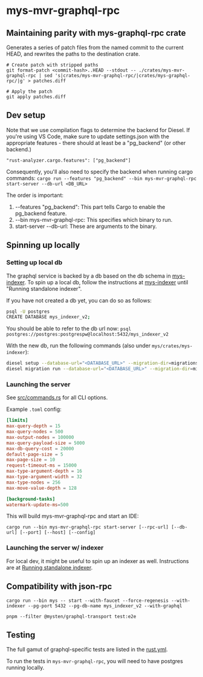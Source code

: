 # mys-mvr-graphql-rpc

## Maintaining parity with mys-graphql-rpc crate
Generates a series of patch files from the named commit to the current HEAD, and rewrites the paths to the destination crate.
```
# Create patch with stripped paths
git format-patch <commit-hash>..HEAD --stdout -- ./crates/mys-mvr-graphql-rpc | sed 's|crates/mys-mvr-graphql-rpc/|crates/mys-graphql-rpc/|g' > patches.diff

# Apply the patch
git apply patches.diff
```

## Dev setup
Note that we use compilation flags to determine the backend for Diesel. If you're using VS Code, make sure to update settings.json with the appropriate features - there should at least be a "pg_backend" (or other backend.)
```
"rust-analyzer.cargo.features": ["pg_backend"]
```
Consequently, you'll also need to specify the backend when running cargo commands:
```cargo run --features "pg_backend" --bin mys-mvr-graphql-rpc start-server --db-url <DB_URL>```

The order is important:
1. --features "pg_backend": This part tells Cargo to enable the pg_backend feature.
2. --bin mys-mvr-graphql-rpc: This specifies which binary to run.
3. start-server --db-url: These are arguments to the binary.

## Spinning up locally

### Setting up local db

The graphql service is backed by a db based on the db schema in [mys-indexer](../mys-indexer/src/schema.rs). To spin up a local db, follow the instructions at [mys-indexer](../mys-indexer/README.md) until "Running standalone indexer".

If you have not created a db yet, you can do so as follows:
```sh
psql -U postgres
CREATE DATABASE mys_indexer_v2;
```

You should be able to refer to the db url now:
`psql postgres://postgres:postgrespw@localhost:5432/mys_indexer_v2`

With the new db, run the following commands (also under `mys/crates/mys-indexer`):

```sh
diesel setup --database-url="<DATABASE_URL>" --migration-dir=migrations
diesel migration run --database-url="<DATABASE_URL>" --migration-dir=migrations
```

### Launching the server
See [src/commands.rs](src/commands.rs) for all CLI options.

Example `.toml` config:
```toml
[limits]
max-query-depth = 15
max-query-nodes = 500
max-output-nodes = 100000
max-query-payload-size = 5000
max-db-query-cost = 20000
default-page-size = 5
max-page-size = 10
request-timeout-ms = 15000
max-type-argument-depth = 16
max-type-argument-width = 32
max-type-nodes = 256
max-move-value-depth = 128

[background-tasks]
watermark-update-ms=500
```

This will build mys-mvr-graphql-rpc and start an IDE:
```
cargo run --bin mys-mvr-graphql-rpc start-server [--rpc-url] [--db-url] [--port] [--host] [--config]
```

### Launching the server w/ indexer
For local dev, it might be useful to spin up an indexer as well. Instructions are at [Running standalone indexer](../mys-indexer/README.md#running-standalone-indexer).

## Compatibility with json-rpc

`cargo run --bin mys -- start --with-faucet --force-regenesis --with-indexer --pg-port 5432 --pg-db-name mys_indexer_v2 --with-graphql`

`pnpm --filter @mysten/graphql-transport test:e2e`

## Testing
The full gamut of graphql-specific tests are listed in the [rust.yml](../../.github/workflows/rust.yml).

To run the tests in `mys-mvr-graphql-rpc`, you will need to have postgres running locally.
